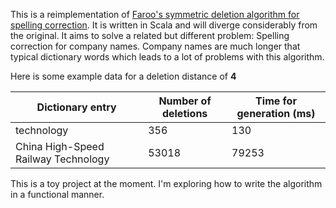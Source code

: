 This is a reimplementation of
[Faroo's symmetric deletion algorithm for spelling correction](https://github.com/wolfgarbe/symspell).
It is written in Scala and will diverge considerably from the original. It aims to solve a related but different problem:
Spelling correction for company names. Company names are much longer that typical dictionary words which leads to a lot
of problems with this algorithm.

Here is some example data for a deletion distance of **4**

Dictionary entry | Number of deletions | Time for generation (ms)
-----|-------------------|----------
technology | 356 | 130
China High-Speed Railway Technology | 53018 | 79253

This is a toy project at the moment. I'm exploring how to write the algorithm in a functional manner.
